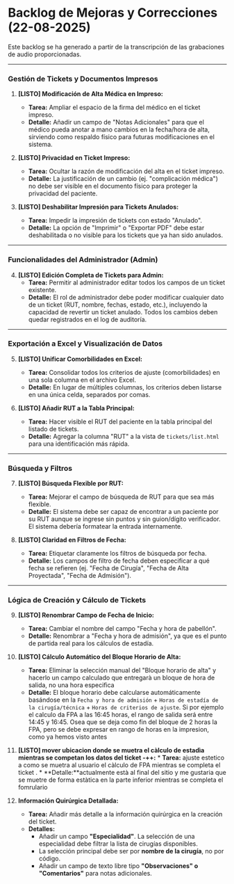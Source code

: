 # Backlog de Mejoras y Correcciones (22-08-2025)

Este backlog se ha generado a partir de la transcripción de las grabaciones de audio proporcionadas.

---

### Gestión de Tickets y Documentos Impresos

1.  **[LISTO] Modificación de Alta Médica en Impreso:**
    *   **Tarea:** Ampliar el espacio de la firma del médico en el ticket impreso.
    *   **Detalle:** Añadir un campo de "Notas Adicionales" para que el médico pueda anotar a mano cambios en la fecha/hora de alta, sirviendo como respaldo físico para futuras modificaciones en el sistema.

2.  **[LISTO] Privacidad en Ticket Impreso:**
    *   **Tarea:** Ocultar la razón de modificación del alta en el ticket impreso.
    *   **Detalle:** La justificación de un cambio (ej. "complicación médica") no debe ser visible en el documento físico para proteger la privacidad del paciente.

3.  **[LISTO] Deshabilitar Impresión para Tickets Anulados:**
    *   **Tarea:** Impedir la impresión de tickets con estado "Anulado".
    *   **Detalle:** La opción de "Imprimir" o "Exportar PDF" debe estar deshabilitada o no visible para los tickets que ya han sido anulados.

---

### Funcionalidades del Administrador (Admin)

4.  **[LISTO] Edición Completa de Tickets para Admin:**
    *   **Tarea:** Permitir al administrador editar todos los campos de un ticket existente.
    *   **Detalle:** El rol de administrador debe poder modificar cualquier dato de un ticket (RUT, nombre, fechas, estado, etc.), incluyendo la capacidad de revertir un ticket anulado. Todos los cambios deben quedar registrados en el log de auditoría.

---

### Exportación a Excel y Visualización de Datos

5.  **[LISTO] Unificar Comorbilidades en Excel:**
    *   **Tarea:** Consolidar todos los criterios de ajuste (comorbilidades) en una sola columna en el archivo Excel.
    *   **Detalle:** En lugar de múltiples columnas, los criterios deben listarse en una única celda, separados por comas.

6.  **[LISTO] Añadir RUT a la Tabla Principal:**
    *   **Tarea:** Hacer visible el RUT del paciente en la tabla principal del listado de tickets.
    *   **Detalle:** Agregar la columna "RUT" a la vista de `tickets/list.html` para una identificación más rápida.

---

### Búsqueda y Filtros

7.  **[LISTO] Búsqueda Flexible por RUT:**
    *   **Tarea:** Mejorar el campo de búsqueda de RUT para que sea más flexible.
    *   **Detalle:** El sistema debe ser capaz de encontrar a un paciente por su RUT aunque se ingrese sin puntos y sin guion/dígito verificador. El sistema debería formatear la entrada internamente.

8.  **[LISTO] Claridad en Filtros de Fecha:**
    *   **Tarea:** Etiquetar claramente los filtros de búsqueda por fecha.
    *   **Detalle:** Los campos de filtro de fecha deben especificar a qué fecha se refieren (ej. "Fecha de Cirugía", "Fecha de Alta Proyectada", "Fecha de Admisión").

---

### Lógica de Creación y Cálculo de Tickets

9.  **[LISTO] Renombrar Campo de Fecha de Inicio:**
    *   **Tarea:** Cambiar el nombre del campo "Fecha y hora de pabellón".
    *   **Detalle:** Renombrar a "Fecha y hora de admisión", ya que es el punto de partida real para los cálculos de estadía.

10. **[LISTO] Cálculo Automático del Bloque Horario de Alta:**
    *   **Tarea:** Eliminar la selección manual del "Bloque horario de alta" y hacerlo un campo calculado que entregarà un bloque de hora de salida, no una hora especifica
    *   **Detalle:** El bloque horario debe calcularse automáticamente basándose en la `Fecha y hora de admisión` + `Horas de estadía de la cirugía/técnica` + `Horas de criterios de ajuste`. Si por ejemplo el calculo da FPA a las 16:45 horas, el rango de salida será entre 14:45 y 16:45. Osea que se deja como fin del bloque de 2 horas la FPA, pero se debe expresar en rango de horas en la impresion, como ya hemos visto antes

11.  **[LISTO] mover ubicacion donde se muetra el càlculo de estadìa mientras se competan los datos del ticket -++:**
    *   **Tarea:** ajuste estetico a como se muetra al usuario el càlculo de FPA mientras se completa el ticket . 
    *   **Detalle:**actualmente està al final del sitio y me gustaria que se muetre de forma estàtica en la parte inferior mientras se completa el fomrulario

12. **Información Quirúrgica Detallada:**
    *   **Tarea:** Añadir más detalle a la información quirúrgica en la creación del ticket.
    *   **Detalles:**
        *   Añadir un campo **"Especialidad"**. La selección de una especialidad debe filtrar la lista de cirugías disponibles.
        *   La selección principal debe ser por **nombre de la cirugía**, no por código.
        *   Añadir un campo de texto libre tipo **"Observaciones" o "Comentarios"** para notas adicionales.
